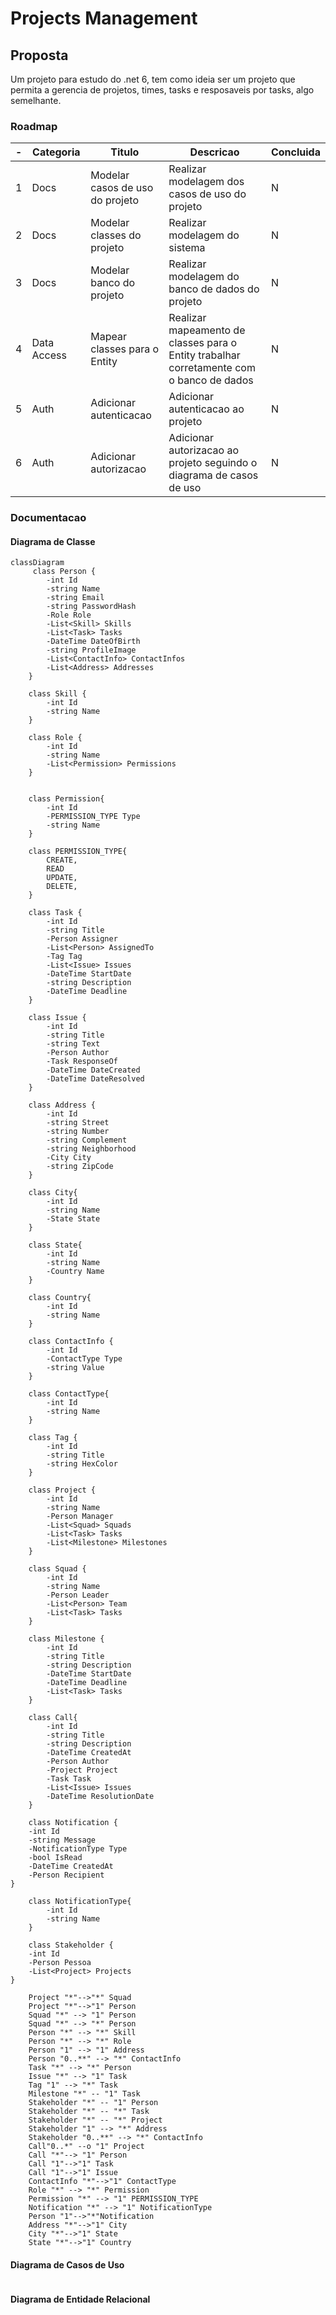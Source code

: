 # Projects Management

## Proposta

Um projeto para estudo do .net 6, tem como ideia ser um projeto que permita a gerencia de projetos, times, tasks e resposaveis por tasks, algo semelhante.

### Roadmap

| -   | Categoria   | Titulo                          | Descricao                                                                                | Concluida |
| --- | ----------- | ------------------------------- | ---------------------------------------------------------------------------------------- | --------- |
| 1   | Docs        | Modelar casos de uso do projeto | Realizar modelagem dos casos de uso do projeto                                           | N         |
| 2   | Docs        | Modelar classes do projeto      | Realizar modelagem do sistema                                                            | N         |
| 3   | Docs        | Modelar banco do projeto        | Realizar modelagem do banco de dados do projeto                                          | N         |
| 4   | Data Access | Mapear classes para o Entity    | Realizar mapeamento de classes para o Entity trabalhar corretamente com o banco de dados | N         |
| 5   | Auth        | Adicionar autenticacao          | Adicionar autenticacao ao projeto                                                        | N         |
| 6   | Auth        | Adicionar autorizacao           | Adicionar autorizacao ao projeto seguindo o diagrama de casos de uso                     | N         |






### Documentacao

#### Diagrama de Classe

```mermaid
classDiagram
     class Person {
        -int Id
        -string Name
        -string Email
        -string PasswordHash
        -Role Role
        -List<Skill> Skills
        -List<Task> Tasks
        -DateTime DateOfBirth
        -string ProfileImage
        -List<ContactInfo> ContactInfos
        -List<Address> Addresses
    }
    
    class Skill {
        -int Id
        -string Name
    }
    
    class Role {
        -int Id
        -string Name
        -List<Permission> Permissions
    } 
    

    class Permission{
        -int Id
        -PERMISSION_TYPE Type
        -string Name
    }

    class PERMISSION_TYPE{
        CREATE,
        READ
        UPDATE,
        DELETE,
    }

    class Task {
        -int Id
        -string Title
        -Person Assigner
        -List<Person> AssignedTo
        -Tag Tag
        -List<Issue> Issues
        -DateTime StartDate
        -string Description
        -DateTime Deadline
    }
    
    class Issue {
        -int Id
        -string Title
        -string Text
        -Person Author
        -Task ResponseOf
        -DateTime DateCreated
        -DateTime DateResolved
    }
    
    class Address {
        -int Id
        -string Street
        -string Number
        -string Complement
        -string Neighborhood
        -City City
        -string ZipCode
    } 

    class City{
        -int Id
        -string Name
        -State State
    }

    class State{
        -int Id
        -string Name
        -Country Name
    }

    class Country{
        -int Id
        -string Name
    }
    
    class ContactInfo {
        -int Id
        -ContactType Type
        -string Value
    }

    class ContactType{
        -int Id
        -string Name
    }
	
    class Tag {
        -int Id
        -string Title
        -string HexColor
    }
    
    class Project {
        -int Id
        -string Name
        -Person Manager
        -List<Squad> Squads
        -List<Task> Tasks
        -List<Milestone> Milestones
    }
    
    class Squad {
        -int Id
        -string Name
        -Person Leader
        -List<Person> Team
        -List<Task> Tasks
    }
    
    class Milestone {
        -int Id
        -string Title
        -string Description
        -DateTime StartDate
        -DateTime Deadline
        -List<Task> Tasks
    }

    class Call{
        -int Id
        -string Title
        -string Description
        -DateTime CreatedAt
        -Person Author
        -Project Project
        -Task Task
        -List<Issue> Issues
        -DateTime ResolutionDate
    }

    class Notification {
    -int Id
    -string Message
    -NotificationType Type
    -bool IsRead
    -DateTime CreatedAt
    -Person Recipient
}

    class NotificationType{
        -int Id
        -string Name
    }

	class Stakeholder {
    -int Id
    -Person Pessoa
    -List<Project> Projects
}

	Project "*"-->"*" Squad 
	Project "*"-->"1" Person 
	Squad "*" --> "1" Person 
	Squad "*" --> "*" Person 
	Person "*" --> "*" Skill 
	Person "*" --> "*" Role 
	Person "1" --> "1" Address 
	Person "0..**" --> "*" ContactInfo 
	Task "*" --> "*" Person 
	Issue "*" --> "1" Task 
	Tag "1" --> "*" Task 
	Milestone "*" -- "1" Task 
	Stakeholder "*" -- "1" Person 
	Stakeholder "*" -- "*" Task 
	Stakeholder "*" -- "*" Project
	Stakeholder "1" --> "*" Address 
	Stakeholder "0..**" --> "*" ContactInfo 
    Call"0..*" --o "1" Project
    Call "*"--> "1" Person
    Call "1"-->"1" Task
    Call "1"-->"1" Issue
    ContactInfo "*"-->"1" ContactType
    Role "*" --> "*" Permission
    Permission "*" --> "1" PERMISSION_TYPE
    Notification "*" --> "1" NotificationType
    Person "1"-->"*"Notification
    Address "*"-->"1" City
    City "*"-->"1" State
    State "*"-->"1" Country
```

#### Diagrama de Casos de Uso

```mermaid

```

#### Diagrama de Entidade Relacional

```mermaid

```
